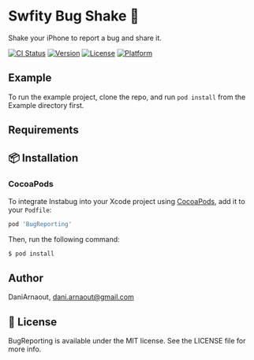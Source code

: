 # Swfity Bug Shake 🐛

Shake your iPhone to report a bug and share it.

[![CI Status](https://img.shields.io/travis/DaniArnaout/BugReporting.svg?style=flat)](https://travis-ci.org/DaniArnaout/BugReporting)
[![Version](https://img.shields.io/cocoapods/v/BugReporting.svg?style=flat)](https://cocoapods.org/pods/BugReporting)
[![License](https://img.shields.io/cocoapods/l/BugReporting.svg?style=flat)](https://cocoapods.org/pods/BugReporting)
[![Platform](https://img.shields.io/cocoapods/p/BugReporting.svg?style=flat)](https://cocoapods.org/pods/BugReporting)

## Example

To run the example project, clone the repo, and run `pod install` from the Example directory first.

## Requirements

## 📦 Installation

### CocoaPods

To integrate Instabug into your Xcode project using [CocoaPods](https://cocoapods.org), add it to your `Podfile`:

```ruby
pod 'BugReporting'
```

Then, run the following command:

```bash
$ pod install
```

## Author

DaniArnaout, dani.arnaout@gmail.com

## 📄 License

BugReporting is available under the MIT license. See the LICENSE file for more info.
